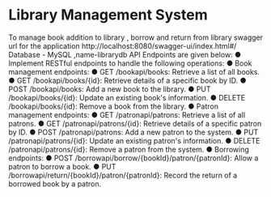 # Library Management System
To manage book addition to library , borrow and return from library
swagger url for the application http://localhost:8080/swagger-ui/index.html#/
Database - MySQL ,name-librarydb
API Endpoints are given below:
● Implement RESTful endpoints to handle the following operations:
● Book management endpoints:
● GET /bookapi/books: Retrieve a list of all books.
● GET /bookapi/books/{id}: Retrieve details of a specific book by ID.
● POST /bookapi/books: Add a new book to the library.
● PUT /bookapi/books/{id}: Update an existing book's information.
● DELETE /bookapi/books/{id}: Remove a book from the library.
● Patron management endpoints:
● GET /patronapi/patrons: Retrieve a list of all patrons.
● GET /patronapi/patrons/{id}: Retrieve details of a specific patron by ID.
● POST /patronapi/patrons: Add a new patron to the system.
● PUT /patronapi/patrons/{id}: Update an existing patron's information.
● DELETE /patronapi/patrons/{id}: Remove a patron from the system.
● Borrowing endpoints:
● POST /borrowapi/borrow/{bookId}/patron/{patronId}: Allow a patron to borrow a book.
● PUT /borrowapi/return/{bookId}/patron/{patronId}: Record the return of a borrowed book by a patron.
